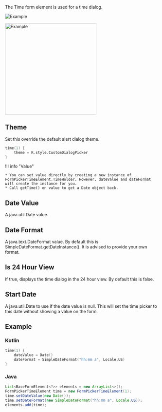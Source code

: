 The Time form element is used for a time dialog.

![Example](../../images/Time1.PNG)

<img src="../../images/Time2.PNG" alt="Example" width="300px"/>

## Theme

Set this override the default alert dialog theme.

```kotlin
time(1) {
    theme = R.style.CustomDialogPicker
}
```

!!! info "Value"

    * You can set value directly by creating a new instance of FormPickerTimeElement.TimeHolder. However, dateValue and dateFormat will create the instance for you.
    * Call getTime() on value to get a Date object back.

## Date Value

A java.util.Date value.

## Date Format

A java.text.DateFormat value. By default this is SimpleDateFormat.getDateInstance(). It is advised to provide your own format.

## Is 24 Hour View

If true, displays the time dialog in the 24 hour view. By default this is false.

## Start Date

A java.util.Date to use if the date value is null. This will set the time picker to this date without showing a value on the form.

## Example

### Kotlin

```kotlin
time(1) {
    dateValue = Date()
    dateFormat = SimpleDateFormat("hh:mm a", Locale.US)
}
```

### Java

```java
List<BaseFormElement<?>> elements = new ArrayList<>();
FormPickerTimeElement time = new FormPickerTimeElement(1);
time.setDateValue(new Date());
time.setDateFormat(new SimpleDateFormat("hh:mm a", Locale.US));
elements.add(time);
```
